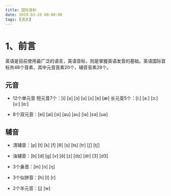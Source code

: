 ```yaml
---
title: 国际音标
date: 2019-03-20 08:00:00
tags: [语言]
---
```


# 1、前言
英语是目前使用最广泛的语言，英语音标，则是掌握英语发音的基础。英语国际音标共48个音素，其中元音音素20个，辅音音素28个。

## 元音
* 12个单元音
短元音7个：[i] [ə] [ɔ] [u] [ʌ] [e] [æ]
长元音5个：[i:] [ə:] [ɔ:] [u:] [ɑ:]

* 8个双元音：[ei] [ai] [ɔi] [au] [əu] [iə] [ɛə] [uə]

## 辅音
* 清辅音：[p] [t] [k] [f] [θ] [s] [ts] [tr] [∫] [t∫]
* 浊辅音：[b] [d] [g] [v] [ð] [z] [dz] [dr] [З] [dЗ]

* 3个鼻音：[m] [n] [ŋ]
* 3个似拼音：[h] [l] [r]
* 2个半元音：[j] [w]


